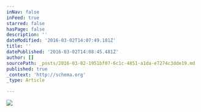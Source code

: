 ```yaml
---
inNav: false
inFeed: true
starred: false
hasPage: false
description: ''
dateModified: '2016-03-02T14:07:49.181Z'
title: ''
datePublished: '2016-03-02T14:08:45.481Z'
author: []
sourcePath: _posts/2016-03-02-1951bf07-6c1c-4851-a1da-e7274c3dde19.md
published: true
_context: 'http://schema.org'
_type: Article

---
```

![](https://the-grid-user-content.s3-us-west-2.amazonaws.com/bb13ee36-5333-477e-83e1-dd7840cf784b.jpg)